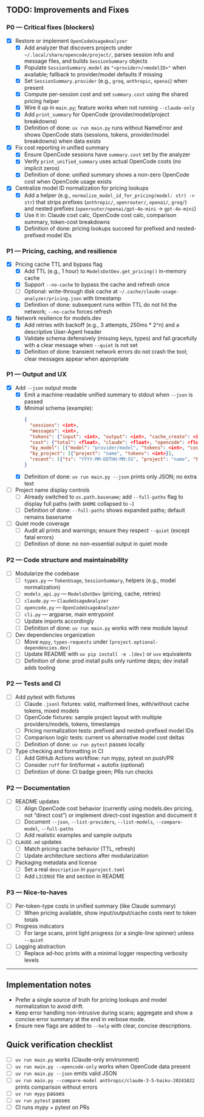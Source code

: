 ## TODO: Improvements and Fixes

### P0 — Critical fixes (blockers)
- [x] Restore or implement `OpenCodeUsageAnalyzer`
  - [x] Add analyzer that discovers projects under `~/.local/share/opencode/project/`, parses session info and message files, and builds `SessionSummary` objects
  - [x] Populate `SessionSummary.model` as `"<provider>/<modelID>"` when available; fallback to provider/model defaults if missing
  - [x] Set `SessionSummary.provider` (e.g., `groq`, `anthropic`, `openai`) when present
  - [x] Compute per-session cost and set `summary.cost` using the shared pricing helper
  - [x] Wire it up in `main.py`; feature works when not running `--claude-only`
  - [x] Add `print_summary` for OpenCode (provider/model/project breakdowns)
  - [x] Definition of done: `uv run main.py` runs without NameError and shows OpenCode stats (sessions, tokens, provider/model breakdowns) when data exists

- [x] Fix cost reporting in unified summary
  - [x] Ensure OpenCode sessions have `summary.cost` set by the analyzer
  - [x] Verify `print_unified_summary` uses actual OpenCode costs (no implicit zeros)
  - [x] Definition of done: unified summary shows a non-zero OpenCode cost when OpenCode usage exists

- [x] Centralize model ID normalization for pricing lookups
  - [x] Add a helper (e.g., `normalize_model_id_for_pricing(model: str) -> str`) that strips prefixes (`anthropic/`, `openrouter/`, `openai/`, `groq/`) and nested prefixes (`openrouter/openai/gpt-4o-mini` → `gpt-4o-mini`)
  - [x] Use it in: Claude cost calc, OpenCode cost calc, comparison summary, token-cost breakdowns
  - [x] Definition of done: pricing lookups succeed for prefixed and nested-prefixed model IDs

### P1 — Pricing, caching, and resilience
- [x] Pricing cache TTL and bypass flag
  - [x] Add TTL (e.g., 1 hour) to `ModelsDotDev.get_pricing()` in-memory cache
  - [x] Support `--no-cache` to bypass the cache and refresh once
  - [ ] Optional: write-through disk cache at `~/.cache/claude-usage-analyzer/pricing.json` with timestamp
  - [x] Definition of done: subsequent runs within TTL do not hit the network; `--no-cache` forces refresh

- [x] Network resilience for models.dev
  - [x] Add retries with backoff (e.g., 3 attempts, 250ms * 2^n) and a descriptive User-Agent header
  - [x] Validate schema defensively (missing keys, types) and fail gracefully with a clear message when `--quiet` is not set
  - [x] Definition of done: transient network errors do not crash the tool; clear messages appear when appropriate

### P1 — Output and UX
- [x] Add `--json` output mode
  - [x] Emit a machine-readable unified summary to stdout when `--json` is passed
  - [x] Minimal schema (example):
    ```json
    {
      "sessions": <int>,
      "messages": <int>,
      "tokens": {"input": <int>, "output": <int>, "cache_create": <int>, "cache_read": <int>},
      "cost": {"total": <float>, "claude": <float>, "opencode": <float>},
      "by_model": [{"model": "provider/model", "tokens": <int>, "cost": <float>}],
      "by_project": [{"project": "name", "tokens": <int>}],
      "recent": [{"ts": "YYYY-MM-DDTHH:MM:SS", "project": "name", "tokens": <int>, "source": "claude|opencode"}]
    }
    ```
  - [x] Definition of done: `uv run main.py --json` prints only JSON; no extra text

- [ ] Project name display controls
  - [ ] Already switched to `os.path.basename`; add `--full-paths` flag to display full paths (with `$HOME` collapsed to `~`)
  - [ ] Definition of done: `--full-paths` shows expanded paths; default remains basename

- [ ] Quiet mode coverage
  - [ ] Audit all prints and warnings; ensure they respect `--quiet` (except fatal errors)
  - [ ] Definition of done: no non-essential output in quiet mode

### P2 — Code structure and maintainability
- [ ] Modularize the codebase
  - [ ] `types.py` — `TokenUsage`, `SessionSummary`, helpers (e.g., model normalization)
  - [ ] `models_api.py` — `ModelsDotDev` (pricing, cache, retries)
  - [ ] `claude.py` — `ClaudeUsageAnalyzer`
  - [ ] `opencode.py` — `OpenCodeUsageAnalyzer`
  - [ ] `cli.py` — argparse, main entrypoint
  - [ ] Update imports accordingly
  - [ ] Definition of done: `uv run main.py` works with new module layout

- [ ] Dev dependencies organization
  - [ ] Move `mypy`, `types-requests` under `[project.optional-dependencies.dev]`
  - [ ] Update README with `uv pip install -e .[dev]` or `uvx` equivalents
  - [ ] Definition of done: prod install pulls only runtime deps; dev install adds tooling

### P2 — Tests and CI
- [ ] Add pytest with fixtures
  - [ ] Claude `.jsonl` fixtures: valid, malformed lines, with/without cache tokens, mixed models
  - [ ] OpenCode fixtures: sample project layout with multiple providers/models, tokens, timestamps
  - [ ] Pricing normalization tests: prefixed and nested-prefixed model IDs
  - [ ] Comparison logic tests: current vs alternative model cost deltas
  - [ ] Definition of done: `uv run pytest` passes locally

- [ ] Type checking and formatting in CI
  - [ ] Add GitHub Actions workflow: run mypy, pytest on push/PR
  - [ ] Consider `ruff` for lint/format + autofix (optional)
  - [ ] Definition of done: CI badge green; PRs run checks

### P2 — Documentation
- [ ] README updates
  - [ ] Align OpenCode cost behavior (currently using models.dev pricing, not “direct cost”) or implement direct-cost ingestion and document it
  - [ ] Document `--json`, `--list-providers`, `--list-models`, `--compare-model`, `--full-paths`
  - [ ] Add realistic examples and sample outputs

- [ ] `CLAUDE.md` updates
  - [ ] Match pricing cache behavior (TTL, refresh)
  - [ ] Update architecture sections after modularization

- [ ] Packaging metadata and license
  - [ ] Set a real `description` in `pyproject.toml`
  - [ ] Add `LICENSE` file and section in README

### P3 — Nice-to-haves
- [ ] Per-token-type costs in unified summary (like Claude summary)
  - [ ] When pricing available, show input/output/cache costs next to token totals

- [ ] Progress indicators
  - [ ] For large scans, print light progress (or a single-line spinner) unless `--quiet`

- [ ] Logging abstraction
  - [ ] Replace ad-hoc prints with a minimal logger respecting verbosity levels

---

## Implementation notes
- Prefer a single source of truth for pricing lookups and model normalization to avoid drift.
- Keep error handling non-intrusive during scans; aggregate and show a concise error summary at the end in verbose mode.
- Ensure new flags are added to `--help` with clear, concise descriptions.

## Quick verification checklist
- [ ] `uv run main.py` works (Claude-only environment)
- [ ] `uv run main.py --opencode-only` works when OpenCode data present
- [ ] `uv run main.py --json` emits valid JSON
- [ ] `uv run main.py --compare-model anthropic/claude-3-5-haiku-20241022` prints comparison without errors
- [ ] `uv run mypy` passes
- [ ] `uv run pytest` passes
- [ ] CI runs mypy + pytest on PRs